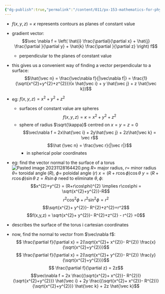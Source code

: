 ```yaml
---
{"dg-publish":true,"permalink":"/content/011/px-153-mathematics-for-physicists/term-1/px-153-h-gradients-of-scalar-functions-of-many-variables/px-153-h3-gradients-of-functions-of-three-variables/","noteIcon":"1","created":"2024-11-25T10:50:32.000+00:00","updated":"2024-11-26T19:37:50.204+00:00"}
---
```


- $f(x,y,z)= \kappa$ represents contours as planes of constant value
- gradient vector: 
$$\vec \nabla f = \left( \hat{i} \frac{\partial}{\partial x} + \hat{j} \frac{\partial }{\partial y} + \hat{k} \frac{\partial }{\partial z} \right) f$$
	- perpendicular to the planes of constant value
- this gives us a convenient way of finding a vector perpendicular to a surface: 
$$\hat{\vec n} = \frac{\vec\nabla f}{|\vec\nabla f|} = \frac{1}{\sqrt{x^{2}+y^{2}+z^{2}}}(x \hat{\vec i} + y \hat{\vec j} + z \hat{\vec k})$$
- eg: $f(x,y,z) = x^{2}+y^{2}+z^{2}$
	- surfaces of constant value are spheres
	$$f(x,y,z) = \kappa = x^{2}+y^{2}+z^{2}$$ 
	- sphere of radius $\sqrt{\kappa}$ centred on $x=y=z=0$
	$$\vec\nabla f = 2x\hat{\vec i} + 2y\hat{\vec j} + 2z\hat{\vec k} = \vec r$$
	$$\hat {\vec n} =  \frac{\vec r}{|\vec r|}$$
		- in spherical polar coordinates

- eg: find the vector normal to the surface of a torus
![Pasted image 20231128164420.png](/img/user/pics/Pasted%20image%2020231128164420.png)
	$R=$ major radius, $r=$ minor radius
	$\theta =$ toroidal angle ($R$), $\phi =$ poloidal angle ($r$)
	$x= (R + r\cos\phi)\cos\theta$
	$y=(R+r\cos\phi)\sin\theta$
	$z = R\sin\phi$
need to eliminate $\theta, \phi$: 
$$x^{2}+y^{2} = (R+r\cos\phi)^{2} \implies r\cos\phi = \sqrt{x^{2}+y^{2}}-R$$
$$r^{2}\cos^{2}\phi + r^{2}\sin^{2}\phi = r^{2}$$
$$\sqrt{x^{2}+ y^{2}}- R^{2}+z^{2}=r^2$$
$$f(x,y,z) = \sqrt{x^{2}+ y^{2}}- R^{2}+z^{2} - r^{2} =0$$
- describes the surface of the torus i cartesian coordinates

- now, find the normal to vector from $\vec\nabla f$: 
		$$ \frac{\partial f}{\partial x} = 2(\sqrt{x^{2}+ x^{2}}- R^{2}) \frac{x}{\sqrt{x^{2}+y^{2}}}$$
		$$ \frac{\partial f}{\partial x} = 2(\sqrt{x^{2}+ y^{2}}- R^{2}) \frac{y}{\sqrt{x^{2}+y^{2}}}$$
		$$ \frac{\partial f}{\partial z} = 2z$$
		$$\vec\nabla f = 2x \frac{(\sqrt{x^{2}+ x^{2}}- R^{2})}{\sqrt{x^{2}+y^{2}}} \hat{\vec i} + 2y \frac{(\sqrt{x^{2}+ x^{2}}- R^{2})}{\sqrt{x^{2}+y^{2}}} \hat{\vec k} + 2z \hat{\vec k}$$
